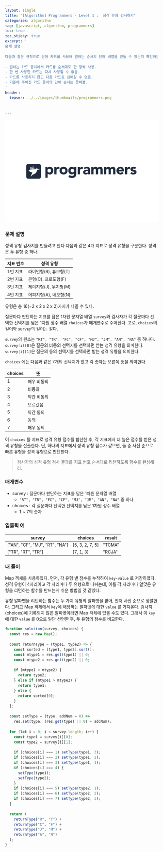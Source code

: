 ```yaml
---
layout: single
title: '[Algorithm] Programmers - Level 1 :  성격 유형 검사하기'
categories: algorithm
tag: [javascript, algorithm, programmers]
toc: true
toc_sticky: true
excerpt: '
문제 설명

다음과 같은 규칙으로 단어 카드를 사용해 원하는 순서의 단어 배열을 만들 수 있는지 확인하는 함수를 만들어라.

- 원하는 카드 뭉치에서 카드를 순서대로 한 장씩 사용.
- 한 번 사용한 카드는 다시 사용할 수 없음.
- 카드를 사용하지 않고 다음 카드로 넘어갈 수 없음.
- 기존에 주어진 카드 뭉치의 단어 순서는 못바꿈.
'
header:
  teaser: ../../images/thumbnails/programmers.png


---
```


![프로그래머스.png](../../images/thumbnails/programmers.png)

### 문제 설명

성격 유형 검사지를 만들려고 한다.다음과 같은 4개 지표로 성격 유형을 구분한다. 성격은 두 유형 중 하나.

| 지표 번호 | 성격 유형              |
| --------- | ---------------------- |
| 1번 지표  | 라이언형(R), 튜브형(T) |
| 2번 지표  | 콘형(C), 프로도형(F)   |
| 3번 지표  | 제이지형(J), 무지형(M) |
| 4번 지표  | 어피치형(A), 네오형(N) |

유형은 총 16(=2 x 2 x 2 x 2)가지가 나올 수 있다.

질문마다 판단하는 지표를 담은 1차원 문자열 배열 `survey`와 검사자가 각 질문마다 선택한 선택지를 담은 1차원 정수 배열 `choices`가 매개변수로 주어진다. 고로, `choices`의 길이와 `survey`의 길이는 같다.

`survey`의 원소는 `"RT", "TR", "FC", "CF", "MJ", "JM", "AN", "NA"` 중 하나다. `survey[i][0]`은 질문의 비동의 선택지를 선택하면 받는 성격 유형을 의미한다. `survey[i][1]`은 질문의 동의 선택지를 선택하면 받는 성격 유형을 의미한다.

`choices` 에는 다음과 같은 7개의 선택지가 있고 각 숫자는 오른쪽 뜻을 의미한다.

| choices | 뜻          |
| ------- | ----------- |
| 1       | 매우 비동의 |
| 2       | 비동의      |
| 3       | 약간 비동의 |
| 4       | 모르겠음    |
| 5       | 약간 동의   |
| 6       | 동의        |
| 7       | 매우 동의   |

이 `choices` 를 지표로 성격 유형 점수를 합산한 후, 각 지표에서 더 높은 점수를 받은 성격 유형을 산출한다. 단, 하나의 지표에서 성격 유형 점수가 같으면, 둘 중 사전 순으로 빠른 유형을 성격 유형으로 판단한다.

> 검사자의 성격 유형 검사 결과를 지표 번호 순서대로 리턴하도록 함수를 완성해라.

### 매개변수

- survey : 질문마다 판단하는 지표를 담은 1차원 문자열 배열
  - `"RT", "TR", "FC", "CF", "MJ", "JM", "AN", "NA"` 중 하나
- choices : 각 질문마다 선택한 선택지를 담은 1차원 정수 배열
  - 1 ~ 7의 숫자

### 입출력 예

| survey                         | choices         | result |
| ------------------------------ | --------------- | ------ |
| ["AN", "CF", "MJ", "RT", "NA"] | [5, 3, 2, 7, 5] | "TCMA" |
| ["TR", "RT", "TR"]             | [7, 1, 3]       | "RCJA" |

### 내 풀이

Map 객체를 사용하였다. 먼저, 각 유형 별 점수를 누적하여 `key-value` 로 저장하였다. 성격 유형이 4자리이고 각 자리마다 두 유형으로 나뉘는데, 이를 각 자리마다 알맞은 유형을 리턴하는 함수를 만드는게 쉬운 방법일 것 같았다.

유형 알파벳을 리턴하는 함수는 두 가지 유형의 알파벳을 받아, 먼저 사전 순으로 정렬한다. 그리고 Map 객체에서 `key`에 해당하는 알파벳에 대한 `value` 를 가져온다. 검사지(choices)에 기록되지 않은 알파벳이라면 Map 객체에 없을 수도 있다. 그래서 이 `key` 에 대한 `value` 를 0으로 일단 선언한 후, 두 유형의 점수를 비교한다.

```jsx
function solution(survey, choices) {
  const res = new Map();

  const returnType = (type1, type2) => {
    const sorted = [type1, type2].sort();
    const mtype1 = res.get(type1) || 0;
    const mtype2 = res.get(type2) || 0;

    if (mtype1 < mtype2) {
      return type2;
    } else if (mtype1 > mtype2) {
      return type1;
    } else {
      return sorted[0];
    }
  };

  const setType = (type, addNum = 0) =>
    res.set(type, (res.get(type) || 0) + addNum);

  for (let i = 0; i < survey.length; i++) {
    const type1 = survey[i][0];
    const type2 = survey[i][1];

    if (choices[i] === 1) setType(type1, 3);
    if (choices[i] === 2) setType(type1, 2);
    if (choices[i] === 3) setType(type1, 1);
    if (choices[i] === 4) {
      setType(type1);
      setType(type2);
    }
    if (choices[i] === 5) setType(type2, 1);
    if (choices[i] === 6) setType(type2, 2);
    if (choices[i] === 7) setType(type2, 3);
  }

  return (
    returnType("R", "T") +
    returnType("C", "F") +
    returnType("J", "M") +
    returnType("A", "N")
  );
}
```
